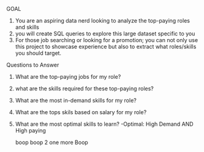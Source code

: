 GOAL
1. You are an aspiring data nerd looking to analyze the top-paying roles and skills
2. you will create SQL queries to explore this large dataset specific to you
3. For those job searching or looking for a promotion; you can not only use this project to showcase experience but also to extract what roles/skills you should target.

Questions to Answer

1. What are the top-paying jobs for my role?
2. what are the skills required for these top-paying roles?
3. What are the most in-demand skills for my role?
4. What are the tops skils based on salary for my role?
5. What are the most optimal skills to learn?
    -Optimal: High Demand AND High paying

    boop boop 2 one more Boop
